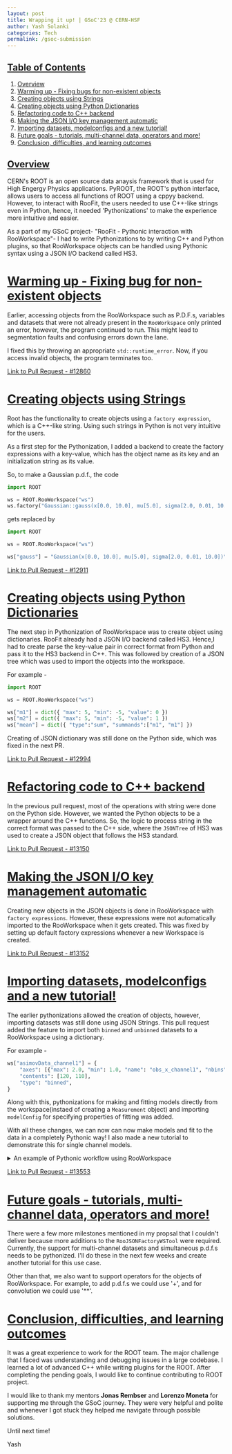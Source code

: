 ```yaml
---
layout: post
title: Wrapping it up! | GSoC'23 @ CERN-HSF 
author: Yash Solanki
categories: Tech
permalink: /gsoc-submission
---
```


## <u> Table of Contents </u>
1. [Overview](#-overview-)
2. [Warming up - Fixing bugs for non-existent objects](#-warming-up---fixing-bug-for-non-existent-objects-)
3. [Creating objects using Strings](#-creating-objects-using-strings-)
4. [Creating objects using Python Dictionaries](#-creating-objects-using-python-dictionaries-)
5. [Refactoring code to C++ backend](#-refactoring-code-to-c-backend-)
6. [Making the JSON I/O key management automatic](#-making-the-json-io-key-management-automatic-)
7. [Importing datasets, modelconfigs and a new tutorial!](#-importing-datasets-modelconfigs-and-a-new-tutorial-)
8. [Future goals - tutorials, multi-channel data, operators and more!](#--future-goals---tutorials-multi-channel-data-operators-and-more-)
9. [Conclusion, difficulties, and learning outcomes](#-conclusion-difficulties-and-learning-outcomes-)

## <u> Overview </u>

CERN's ROOT is an open source data anaysis framework that is used for High Engergy Physics applications. PyROOT, the ROOT's python interface, allows users to access all functions of ROOT using a cppyy backend. However, to interact with RooFit, the users needed to use C++-like strings even in Python, hence, it needed 'Pythonizations' to make the experience more intuitive and easier. 

As a part of my GSoC project- "RooFit - Pythonic interaction with RooWorkspace"- I had to write Pythonizations to by writing C++ and Python plugins, so that RooWorkspace objects can be handled using Pythonic syntax using a JSON I/O backend called HS3. 

# <u> Warming up - Fixing bug for non-existent objects </u> 

Earlier, accessing objects from the RooWorkspace such as P.D.F.s, variables and datasets that were not already present in the `RooWorkspace` only printed an error, however, the program continued to run. This might lead to segmentation faults and confusing errors down the lane. 

I fixed this by throwing an appropriate `std::runtime_error`. Now, if you access invalid objects, the program terminates too.

[Link to Pull Request - #12860](https://github.com/root-project/root/pull/12860)

# <u> Creating objects using Strings </u> 

Root has the functionality to create objects using a `factory expression`, which is a C++-like string. Using such strings in Python is not very intuitive for the users.

As a first step for the Pythonization, I added a backend to create the factory expressions with a key-value, which has the object name as its key and an initialization string as its value.

So, to make a Gaussian p.d.f., the code

```python
import ROOT

ws = ROOT.RooWorkspace("ws")
ws.factory("Gaussian::gauss(x[0.0, 10.0], mu[5.0], sigma[2.0, 0.01, 10.0])")
```

gets replaced by 

```python
import ROOT

ws = ROOT.RooWorkspace("ws")

ws["gauss"] = "Gaussian(x[0.0, 10.0], mu[5.0], sigma[2.0, 0.01, 10.0])"
```

[Link to Pull Request - #12911](https://github.com/root-project/root/pull/12911)

# <u> Creating objects using Python Dictionaries </u> 

The next step in Pythonization of RooWorkspace was to create object using dictionaries. RooFit already had a JSON I/O backend called HS3. Hence,I had to create parse the key-value pair in correct format from Python and pass it to the HS3 backend in C++. This was followed by creation of a JSON tree which was used to import the objects into the workspace.

For example -

```python
import ROOT

ws = ROOT.RooWorkspace("ws")

ws["m1"] = dict({ "max": 5, "min": -5, "value": 0 })
ws["m2"] = dict({ "max": 5, "min": -5, "value": 1 })
ws["mean"] = dict({ "type":"sum", "summands":["m1", "m1"] })
```

Creating of JSON dictionary was still done on the Python side, which was fixed in the next PR.

[Link to Pull Request - #12994](https://github.com/root-project/root/pull/12994)

# <u> Refactoring code to C++ backend </u> 

In the previous pull request, most of the operations with string were done on the Python side. However, we wanted the Python objects to be a wrapper around the C++ functions. So, the logic to process string in the correct format was passed to the C++ side, where the `JSONTree` of HS3 was used to create a JSON object that follows the HS3 standard.

[Link to Pull Request - #13150](https://github.com/root-project/root/pull/13150)

# <u> Making the JSON I/O key management automatic </u> 

Creating new objects in the JSON objects is done in RooWorkspace with `factory expressions`. However, these expressions were not automatically imported to the RooWorkspace when it gets created. This was fixed by setting up default factory expressions whenever a new Workspace is created.

[Link to Pull Request - #13152](https://github.com/root-project/root/pull/13152)

# <u> Importing datasets, modelconfigs and a new tutorial! </u> 

The earlier pythonizations allowed the creation of objects, however, importing datasets was still done using JSON Strings. This pull request added the feature to import both `binned` and `unbinned` datasets to a RooWorkspace using a dictionary. 

For example - 

```python
ws["asimovData_channel1"] = {
    "axes": [{"max": 2.0, "min": 1.0, "name": "obs_x_channel1", "nbins": 2}],
    "contents": [120, 110],
    "type": "binned",
}
```

Along with this, pythonizations for making and fitting models directly from the workspace(instaed of creating a `Measurement` object) and importing `modelConfig` for specifying properties of fitting was added.

With all these changes, we can now can now make models and fit to the data in a completely Pythonic way! I also made a new tutorial to demonstrate this for single channel models.

<details>
<summary>An example of Pythonic workflow using RooWorkspace</summary>

<pre>
<code data-lang="python">
import ROOT

ws = ROOT.RooWorkspace()

ws["Lumi"] = dict({"max": 10.0, "min": 0.0, "value": 1.0})
ws["nominalLumi"] = dict({"max": 2.0, "min": 0.0, "value": 1.0})

ws["lumiConstraint"] = {
    "mean": "nominalLumi",
    "sigma": 0.1,
    "type": "gaussian_dist",
    "x": "Lumi",
}

ws["obsData_channel1"] = {
    "axes": [{"max": 2.0, "min": 1.0, "name": "obs_x_channel1", "nbins": 2}],
    "contents": [122, 112],
    "type": "binned",
}

ws["asimovData_channel1"] = {
    "axes": [{"max": 2.0, "min": 1.0, "name": "obs_x_channel1", "nbins": 2}],
    "contents": [120, 110],
    "type": "binned",
}

ws["model_channel1"] = {
    "axes": [{"max": 2.0, "min": 1.0, "name": "obs_x_channel1", "nbins": 2}],
    "samples": [
        {
            "data": {"contents": [100, 0], "errors": [5, 0]},
            "modifiers": [
                {
                    "constraint_name": "lumiConstraint",
                    "name": "Lumi",
                    "parameter": "Lumi",
                    "type": "normfactor",
                },
                {
                    "constraint": "Gauss",
                    "data": {"hi": 1.05, "lo": 0.95},
                    "name": "syst2",
                    "parameter": "alpha_syst2",
                    "type": "normsys",
                },
                {"constraint": "Poisson", "name": "staterror", "type": "staterror"},
            ],
            "name": "background1",
        },
        {
            "data": {"contents": [0, 100], "errors": [0, 10]},
            "modifiers": [
                {
                    "constraint_name": "lumiConstraint",
                    "name": "Lumi",
                    "parameter": "Lumi",
                    "type": "normfactor",
                },
                {
                    "constraint": "Gauss",
                    "data": {"hi": 1.05, "lo": 0.95},
                    "name": "syst3",
                    "parameter": "alpha_syst3",
                    "type": "normsys",
                },
                {"constraint": "Poisson", "name": "staterror", "type": "staterror"},
            ],
            "name": "background2",
        },
        {
            "data": {"contents": [20, 10]},
            "modifiers": [
                {
                    "constraint_name": "lumiConstraint",
                    "name": "Lumi",
                    "parameter": "Lumi",
                    "type": "normfactor",
                },
                {
                    "name": "SigXsecOverSM",
                    "parameter": "SigXsecOverSM",
                    "type": "normfactor",
                },
                {
                    "constraint": "Gauss",
                    "data": {"hi": 1.05, "lo": 0.95},
                    "name": "syst1",
                    "parameter": "alpha_syst1",
                    "type": "normsys",
                },
            ],
            "name": "signal",
        },
    ],
    "type": "histfactory_dist",
}

ws["simPdf_asimovData"] = {"pdfName": "model_channel1", "poi": "SigXsecOverSM"}

ws.Print()

ROOT.RooStats.HistFactory.FitModelAndPlot("meas", "tut", "obsData_channel1", ws)
</code>
</pre>

</details>


[Link to Pull Request - #13553](https://github.com/root-project/root/pull/13553) 

# <u>  Future goals - tutorials, multi-channel data, operators and more! </u>

There were a few more milestones mentioned in my propsal that I couldn't deliver because more additions to the `RooJSONFactoryWSTool` were required. Currently, the support for multi-channel datasets and simultaneous p.d.f.s needs to be pythonized. I'll do these in the next few weeks and create another tutorial for this use case.

Other than that, we also want to support operators for the objects of RooWorkspace. For example, to add p.d.f.s we could use '+', and for convolution we could use '**'. 

# <u> Conclusion, difficulties, and learning outcomes </u>

It was a great experience to work for the ROOT team. The major challenge that I faced was understanding and debugging issues in a large codebase. I learned a lot of advanced C++ while writing plugins for the ROOT. After completing the pending goals, I would like to continue contributing to ROOT project.

I would like to thank my mentors **Jonas Rembser** and **Lorenzo Moneta** for supporting me through the GSoC journey. They were very helpful and polite and whenever I got stuck they helped me navigate through possible solutions.  

Until next time!

Yash 